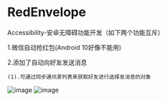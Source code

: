 # RedEnvelope
Accessibility-安卓无障碍功能开发（如下两个功能互斥）

 1.微信自动抢红包(Android 10好像不能用)

 2.添加了自动向好友发送消息

    (1).可通过同步通讯录列表来获取好友进行选择发消息的对象
    
    

![image](https://github.com/BeForerver/RedEnvelope/imgs/1.png)
![image](https://github.com/BeForerver/RedEnvelope/imgs/2.png)

